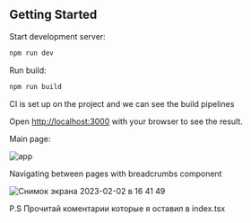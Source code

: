 ## Getting Started

Start development server:

```bash
npm run dev
```

Run build: 

```bash
npm run build
```

CI is set up on the project and we can see the build pipelines

Open [http://localhost:3000](http://localhost:3000) with your browser to see the result.


Main page:

![app](https://user-images.githubusercontent.com/58518377/216340418-c0e66a6c-64c4-418c-88d1-c9178762cb40.png)

Navigating between pages with breadcrumbs component

![Снимок экрана 2023-02-02 в 16 41 49](https://user-images.githubusercontent.com/58518377/216341031-a3f7f803-1c7c-443c-b758-05a0c69c5b1f.png)

P.S Прочитай коментарии которые я оставил в index.tsx




